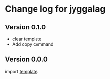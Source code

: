 # Change log for jyggalag

## Version 0.1.0 

+ clear template
+ Add copy command

## Version 0.0.0 

import [template](https://github.com/jappeace/template).

